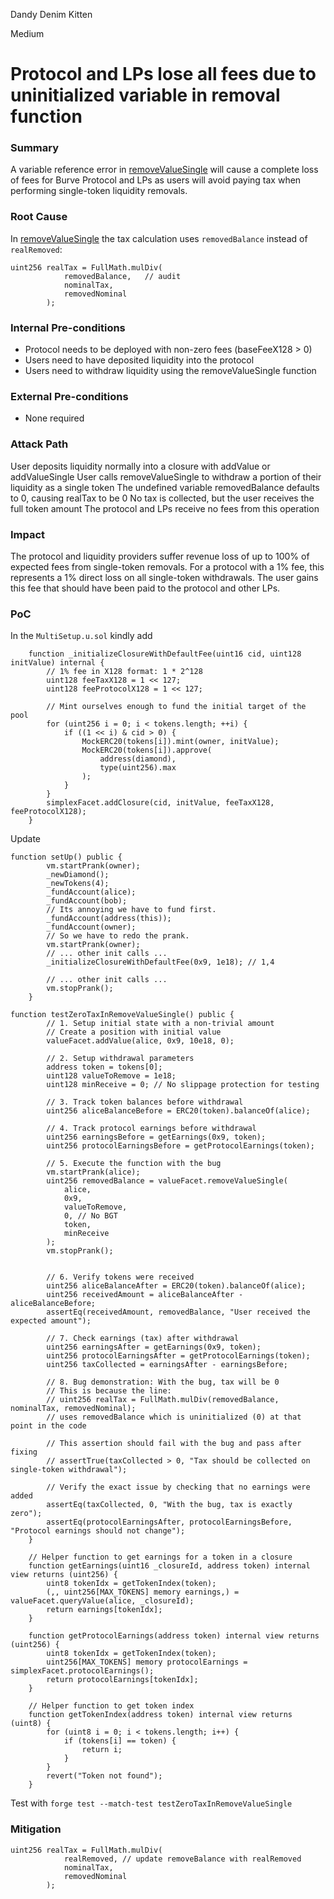 Dandy Denim Kitten

Medium

# Protocol and LPs lose all fees due to uninitialized variable in removal function

### Summary

A variable reference error in [removeValueSingle](https://github.com/sherlock-audit/2025-04-burve/blob/main/Burve/src/multi/facets/ValueFacet.sol#L236) will cause a complete loss of fees for Burve Protocol and LPs as users will avoid paying tax when performing single-token liquidity removals.

### Root Cause

In [removeValueSingle](https://github.com/sherlock-audit/2025-04-burve/blob/main/Burve/src/multi/facets/ValueFacet.sol#L236) the tax calculation uses `removedBalance` instead of `realRemoved`:
```solidity
uint256 realTax = FullMath.mulDiv(
            removedBalance,   // audit
            nominalTax,
            removedNominal
        );
```

### Internal Pre-conditions

- Protocol needs to be deployed with non-zero fees (baseFeeX128 > 0)
- Users need to have deposited liquidity into the protocol
- Users need to withdraw liquidity using the removeValueSingle function

### External Pre-conditions

- None required

### Attack Path

User deposits liquidity normally into a closure with addValue or addValueSingle
User calls removeValueSingle to withdraw a portion of their liquidity as a single token
The undefined variable removedBalance defaults to 0, causing realTax to be 0
No tax is collected, but the user receives the full token amount
The protocol and LPs receive no fees from this operation

### Impact

The protocol and liquidity providers suffer revenue loss of up to 100% of expected fees from single-token removals. For a protocol with a 1% fee, this represents a 1% direct loss on all single-token withdrawals. The user gains this fee that should have been paid to the protocol and other LPs.

### PoC

In the `MultiSetup.u.sol` kindly add
```solidity
    function _initializeClosureWithDefaultFee(uint16 cid, uint128 initValue) internal {
        // 1% fee in X128 format: 1 * 2^128
        uint128 feeTaxX128 = 1 << 127;
        uint128 feeProtocolX128 = 1 << 127;
        
        // Mint ourselves enough to fund the initial target of the pool
        for (uint256 i = 0; i < tokens.length; ++i) {
            if ((1 << i) & cid > 0) {
                MockERC20(tokens[i]).mint(owner, initValue);
                MockERC20(tokens[i]).approve(
                    address(diamond),
                    type(uint256).max
                );
            }
        }
        simplexFacet.addClosure(cid, initValue, feeTaxX128, feeProtocolX128);
    }
```

Update
```solidity
function setUp() public {
        vm.startPrank(owner);
        _newDiamond();
        _newTokens(4);
        _fundAccount(alice);
        _fundAccount(bob);
        // Its annoying we have to fund first.
        _fundAccount(address(this));
        _fundAccount(owner);
        // So we have to redo the prank.
        vm.startPrank(owner);
        // ... other init calls ...
        _initializeClosureWithDefaultFee(0x9, 1e18); // 1,4

        // ... other init calls ...
        vm.stopPrank();
    }
```

```solidity
function testZeroTaxInRemoveValueSingle() public {
        // 1. Setup initial state with a non-trivial amount
        // Create a position with initial value
        valueFacet.addValue(alice, 0x9, 10e18, 0);
        
        // 2. Setup withdrawal parameters
        address token = tokens[0];
        uint128 valueToRemove = 1e18;
        uint128 minReceive = 0; // No slippage protection for testing
        
        // 3. Track token balances before withdrawal
        uint256 aliceBalanceBefore = ERC20(token).balanceOf(alice);
        
        // 4. Track protocol earnings before withdrawal
        uint256 earningsBefore = getEarnings(0x9, token);
        uint256 protocolEarningsBefore = getProtocolEarnings(token);
        
        // 5. Execute the function with the bug
        vm.startPrank(alice);
        uint256 removedBalance = valueFacet.removeValueSingle(
            alice,
            0x9,
            valueToRemove,
            0, // No BGT
            token,
            minReceive
        );
        vm.stopPrank();

        
        // 6. Verify tokens were received
        uint256 aliceBalanceAfter = ERC20(token).balanceOf(alice);
        uint256 receivedAmount = aliceBalanceAfter - aliceBalanceBefore;
        assertEq(receivedAmount, removedBalance, "User received the expected amount");
        
        // 7. Check earnings (tax) after withdrawal
        uint256 earningsAfter = getEarnings(0x9, token);
        uint256 protocolEarningsAfter = getProtocolEarnings(token);
        uint256 taxCollected = earningsAfter - earningsBefore;
        
        // 8. Bug demonstration: With the bug, tax will be 0
        // This is because the line:
        // uint256 realTax = FullMath.mulDiv(removedBalance, nominalTax, removedNominal);
        // uses removedBalance which is uninitialized (0) at that point in the code
        
        // This assertion should fail with the bug and pass after fixing
        // assertTrue(taxCollected > 0, "Tax should be collected on single-token withdrawal");
        
        // Verify the exact issue by checking that no earnings were added
        assertEq(taxCollected, 0, "With the bug, tax is exactly zero");
        assertEq(protocolEarningsAfter, protocolEarningsBefore, "Protocol earnings should not change");
    }
    
    // Helper function to get earnings for a token in a closure
    function getEarnings(uint16 _closureId, address token) internal view returns (uint256) {
        uint8 tokenIdx = getTokenIndex(token);
        (,, uint256[MAX_TOKENS] memory earnings,) = valueFacet.queryValue(alice, _closureId);
        return earnings[tokenIdx];
    }

    function getProtocolEarnings(address token) internal view returns (uint256) {
        uint8 tokenIdx = getTokenIndex(token);
        uint256[MAX_TOKENS] memory protocolEarnings = simplexFacet.protocolEarnings();
        return protocolEarnings[tokenIdx];
    }
    
    // Helper function to get token index
    function getTokenIndex(address token) internal view returns (uint8) {
        for (uint8 i = 0; i < tokens.length; i++) {
            if (tokens[i] == token) {
                return i;
            }
        }
        revert("Token not found");
    }
```

Test with `forge test --match-test testZeroTaxInRemoveValueSingle`

### Mitigation


```solidity
uint256 realTax = FullMath.mulDiv(
            realRemoved, // update removeBalance with realRemoved
            nominalTax,
            removedNominal
        );
```